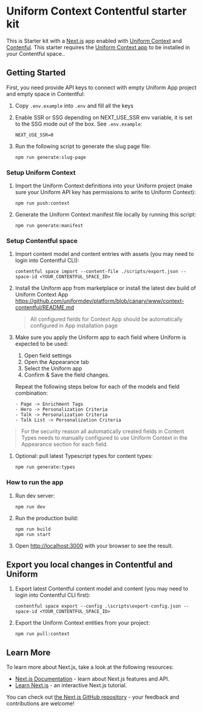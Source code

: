 # Uniform Context Contentful starter kit

This is Starter kit with a [Next.js](https://nextjs.org/) app enabled with [Uniform Context](https://docs.uniform.app/context/) and [Contenful](https://www.contentful.com/). This starter requires the [Uniform Context app](https://www.contentful.com/marketplace/app/uniform-optimize-for-contentful/) to be installed in your Contentful space..

## Getting Started

First, you need provide API keys to connect with empty Uniform App project and empty space in Contentful:

1. Copy `.env.example` into `.env` and fill all the keys

1. Enable SSR or SSG depending on NEXT_USE_SSR env variable, it is set to the SSG mode out of the box.
    See `.env.example`: 
    ```
    NEXT_USE_SSR=0
    ```

1. Run the following script to generate the slug page file:
    ```
    npm run generate:slug-page
    ```

### Setup Uniform Context

1. Import the Uniform Context definitions into your Uniform project (make sure your Uniform API key has permissions to write to Uniform Context):

    ```
    npm run push:context
    ```

1. Generate the Uniform Context manifest file locally by running this script:

    ```
    npm run generate:manifest
    ```

### Setup Contentful space

1. Import content model and content entries with assets (you may need to login into Contentful CLI):

    ```
    contentful space import --content-file ./scripts/export.json --space-id <YOUR_CONTENTFUL_SPACE_ID>
    ```

1. Install the Uniform app from marketplace or install the latest dev build of Uniform Context App https://github.com/uniformdev/platform/blob/canary/www/context-contentful/README.md

    > All configured fields for Context App should be automatically configured in App installation page

1. Make sure you apply the Uniform app to each field where Uniform is expected to be used:

    1. Open field settings
    1. Open the Appearance tab
    1. Select the Uniform app
    1. Confirm & Save the field changes.

    Repeat the following steps below for each of the models and field combination:

    ```
    - Page -> Enrichment Tags
    - Hero -> Personalization Criteria
    - Talk -> Personalization Criteria
    - Talk List -> Personalization Criteria
    ```
> For the security reason all automatically created fields in Content Types needs to manually configured to use Uniform Context in the Appearance section for each field.

1. Optional: pull latest Typescript types for content types:

    ```
    npm run generate:types
    ```

### How to run the app

1. Run dev server:

    ```
    npm run dev
    ```

1. Run the production build:

    ```
    npm run build
    npm run start
    ```

1. Open [http://localhost:3000](http://localhost:3000) with your browser to see the result.

## Export you local changes in Contentful and Uniform

1. Export latest Contentful content model and content (you may need to login into Contentful CLI first):

    ```
    contentful space export --config .\scripts\export-config.json --space-id <YOUR_CONTENTFUL_SPACE_ID>
    ```

1. Export the Uniform Context entities from your project:

    ```
    npm run pull:context
    ```

## Learn More

To learn more about Next.js, take a look at the following resources:

- [Next.js Documentation](https://nextjs.org/docs) - learn about Next.js features and API.
- [Learn Next.js](https://nextjs.org/learn) - an interactive Next.js tutorial.

You can check out [the Next.js GitHub repository](https://github.com/vercel/next.js/) - your feedback and contributions are welcome!
